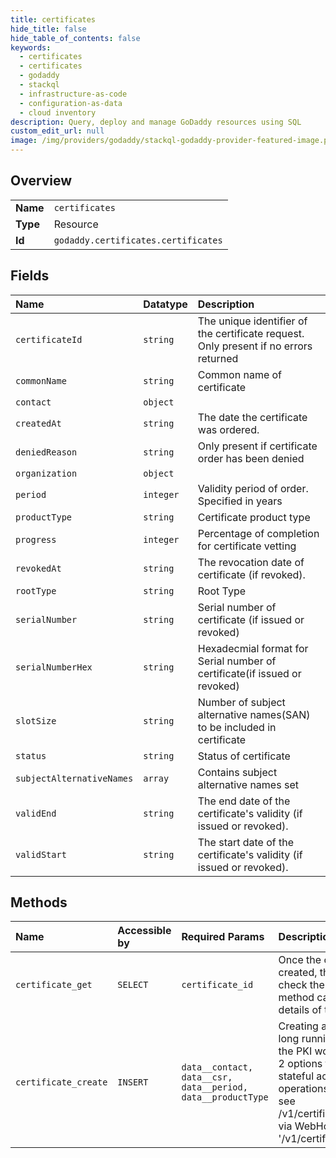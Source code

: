 ```yaml
---
title: certificates
hide_title: false
hide_table_of_contents: false
keywords:
  - certificates
  - certificates
  - godaddy    
  - stackql
  - infrastructure-as-code
  - configuration-as-data
  - cloud inventory
description: Query, deploy and manage GoDaddy resources using SQL
custom_edit_url: null
image: /img/providers/godaddy/stackql-godaddy-provider-featured-image.png
---
```

  
    

## Overview
<table><tbody>
<tr><td><b>Name</b></td><td><code>certificates</code></td></tr>
<tr><td><b>Type</b></td><td>Resource</td></tr>
<tr><td><b>Id</b></td><td><code>godaddy.certificates.certificates</code></td></tr>
</tbody></table>

## Fields
| Name | Datatype | Description |
|:-----|:---------|:------------|
| `certificateId` | `string` | The unique identifier of the certificate request. Only present if no errors returned |
| `commonName` | `string` | Common name of certificate |
| `contact` | `object` |  |
| `createdAt` | `string` | The date the certificate was ordered. |
| `deniedReason` | `string` | Only present if certificate order has been denied |
| `organization` | `object` |  |
| `period` | `integer` | Validity period of order. Specified in years |
| `productType` | `string` | Certificate product type |
| `progress` | `integer` | Percentage of completion for certificate vetting |
| `revokedAt` | `string` | The revocation date of certificate (if revoked). |
| `rootType` | `string` | Root Type |
| `serialNumber` | `string` | Serial number of certificate (if issued or revoked) |
| `serialNumberHex` | `string` | Hexadecmial format for Serial number of certificate(if issued or revoked) |
| `slotSize` | `string` | Number of subject alternative names(SAN) to be included in certificate  |
| `status` | `string` | Status of certificate |
| `subjectAlternativeNames` | `array` | Contains subject alternative names set |
| `validEnd` | `string` | The end date of the certificate's validity (if issued or revoked). |
| `validStart` | `string` | The start date of the certificate's validity (if issued or revoked). |
## Methods
| Name | Accessible by | Required Params | Description |
|:-----|:--------------|:----------------|:------------|
| `certificate_get` | `SELECT` | `certificate_id` | Once the certificate order has been created, this method can be used to check the status of the certificate. This method can also be used to retrieve details of the certificate. |
| `certificate_create` | `INSERT` | `data__contact, data__csr, data__period, data__productType` | Creating a certificate order can be a long running asynchronous operation in the PKI workflow. The PKI API supports 2 options for getting the completion stateful actions for this asynchronous operations: 1) by polling operations -- see /v1/certificates/&#123;certificateId&#125;/actions 2) via WebHook style callback -- see '/v1/certificates/&#123;certificateId&#125;/callback'. |
